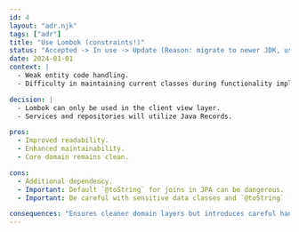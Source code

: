```yaml
---
id: 4
layout: "adr.njk"
tags: ["adr"]
title: "Use Lombok (constraints!)"
status: "Accepted -> In use -> Update (Reason: migrate to newer JDK, use records in repo layers)"
date: 2024-01-01
context: |
  - Weak entity code handling.
  - Difficulty in maintaining current classes during functionality implementation.

decision: |
  - Lombok can only be used in the client view layer.
  - Services and repositories will utilize Java Records.

pros: 
  - Improved readability.
  - Enhanced maintainability.
  - Core domain remains clean.

cons: 
  - Additional dependency.
  - Important: Default `@toString` for joins in JPA can be dangerous.
  - Important: Be careful with sensitive data classes and `@toString` (logging, etc).

consequences: "Ensures cleaner domain layers but introduces careful handling of sensitive data when using Lombok's `@toString`."
---
```

